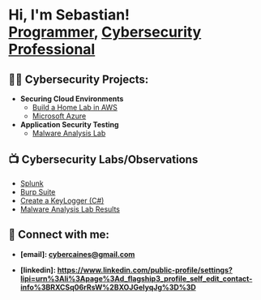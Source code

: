 <h1>Hi, I'm Sebastian! <br/><a href="https://github.com/maguscaine">Programmer</a>, <a href="https://www.linkedin.com/public-profile/settings?lipi=urn%3Ali%3Apage%3Ad_flagship3_profile_self_edit_contact-info%3BRXCSq06rRsW%2BXOJGelyqJg%3D%3D">Cybersecurity Professional</a></h1>

<h2>👨‍💻 Cybersecurity Projects:</h2>

- <b>Securing Cloud Environments</b>
  - [Build a Home Lab in AWS](https://github.com/maguscaine/Build-A-Home-Lab-in-AWS.git)
  - [Microsoft Azure](https://github.com/maguscaine)
- <b>Application Security Testing</b>
  - [Malware Analysis Lab](https://github.com/maguscaine)
 
    
<h2>📺 Cybersecurity Labs/Observations</h2>

- [Splunk]()
- [Burp Suite](https://github.com/maguscaine)
- [Create a KeyLogger (C#)](https://github.com/maguscaine)
- [Malware Analysis Lab Results](https://github.com/maguscaine)

<h2> 🤳 Connect with me:</h2>

- <b>[email]: cybercaines@gmail.com</b>

- <b>[linkedin]: https://www.linkedin.com/public-profile/settings?lipi=urn%3Ali%3Apage%3Ad_flagship3_profile_self_edit_contact-info%3BRXCSq06rRsW%2BXOJGelyqJg%3D%3D</b>

<!--
**maguscaine/maguscaine** is a ✨ _special_ ✨ repository because its `README.md` (this file) appears on your GitHub profile.

Here are some ideas to get you started:

- 🔭 I’m currently working on ...
- 🌱 I’m currently learning ...
- 👯 I’m looking to collaborate on ...
- 🤔 I’m looking for help with ...
- 💬 Ask me about ...
- 📫 How to reach me: ...
- 😄 Pronouns: ...
- ⚡ Fun fact: ...
-->

